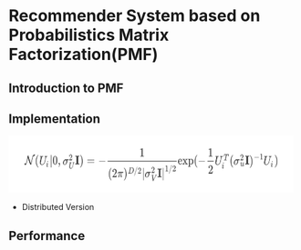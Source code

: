# Recommender System based on Probabilistics Matrix Factorization(PMF)

## Introduction to PMF

## Implementation

<img src="https://raw.githubusercontent.com/chenyb59/Machine-learning/master/recsys/pic/101550810951_.pic.jpg" width="500" height="100">

- Distributed Version

## Performance

